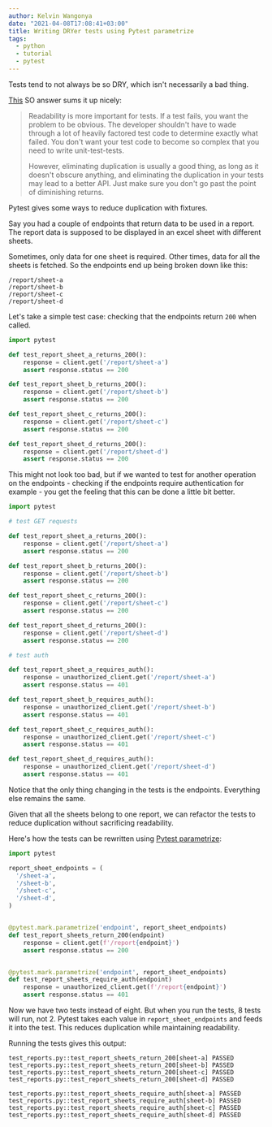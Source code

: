 ```yaml
---
author: Kelvin Wangonya
date: "2021-04-08T17:08:41+03:00"
title: Writing DRYer tests using Pytest parametrize
tags:
  - python
  - tutorial
  - pytest
---
```


Tests tend to not always be so DRY, which isn\'t necessarily a bad
thing.

[This](https://stackoverflow.com/a/129722/9312256) SO answer sums it up
nicely:

> Readability is more important for tests. If a test fails, you want the
> problem to be obvious. The developer shouldn\'t have to wade through a
> lot of heavily factored test code to determine exactly what failed.
> You don\'t want your test code to become so complex that you need to
> write unit-test-tests.
>
> However, eliminating duplication is usually a good thing, as long as
> it doesn\'t obscure anything, and eliminating the duplication in your
> tests may lead to a better API. Just make sure you don\'t go past the
> point of diminishing returns.

Pytest gives some ways to reduce duplication with fixtures.

Say you had a couple of endpoints that return data to be used in a
report. The report data is supposed to be displayed in an excel sheet
with different sheets.

Sometimes, only data for one sheet is required. Other times, data for
all the sheets is fetched. So the endpoints end up being broken down
like this:

```shell
/report/sheet-a
/report/sheet-b
/report/sheet-c
/report/sheet-d
```

Let\'s take a simple test case: checking that the endpoints return
`200` when called.

```python
import pytest

def test_report_sheet_a_returns_200():
    response = client.get('/report/sheet-a')
    assert response.status == 200

def test_report_sheet_b_returns_200():
    response = client.get('/report/sheet-b')
    assert response.status == 200

def test_report_sheet_c_returns_200():
    response = client.get('/report/sheet-c')
    assert response.status == 200

def test_report_sheet_d_returns_200():
    response = client.get('/report/sheet-d')
    assert response.status == 200
```

This might not look too bad, but if we wanted to test for another
operation on the endpoints - checking if the endpoints require
authentication for example - you get the feeling that this can be done a
little bit better.

```python
import pytest

# test GET requests

def test_report_sheet_a_returns_200():
    response = client.get('/report/sheet-a')
    assert response.status == 200

def test_report_sheet_b_returns_200():
    response = client.get('/report/sheet-b')
    assert response.status == 200

def test_report_sheet_c_returns_200():
    response = client.get('/report/sheet-c')
    assert response.status == 200

def test_report_sheet_d_returns_200():
    response = client.get('/report/sheet-d')
    assert response.status == 200

# test auth

def test_report_sheet_a_requires_auth():
    response = unauthorized_client.get('/report/sheet-a')
    assert response.status == 401

def test_report_sheet_b_requires_auth():
    response = unauthorized_client.get('/report/sheet-b')
    assert response.status == 401

def test_report_sheet_c_requires_auth():
    response = unauthorized_client.get('/report/sheet-c')
    assert response.status == 401

def test_report_sheet_d_requires_auth():
    response = unauthorized_client.get('/report/sheet-d')
    assert response.status == 401
```

Notice that the only thing changing in the tests is the endpoints.
Everything else remains the same.

Given that all the sheets belong to one report, we can refactor the
tests to reduce duplication without sacrificing readability.

Here\'s how the tests can be rewritten using [Pytest
parametrize](https://docs.pytest.org/en/stable/parametrize.html#parametrize-basics):

```python
import pytest

report_sheet_endpoints = (
  '/sheet-a',
  '/sheet-b',
  '/sheet-c',
  '/sheet-d',
)


@pytest.mark.parametrize('endpoint', report_sheet_endpoints)
def test_report_sheets_return_200(endpoint)
    response = client.get(f'/report{endpoint}')
    assert response.status == 200


@pytest.mark.parametrize('endpoint', report_sheet_endpoints)
def test_report_sheets_require_auth(endpoint)
    response = unauthorized_client.get(f'/report{endpoint}')
    assert response.status == 401
```

Now we have two tests instead of eight. But when you run the tests, 8
tests will run, not 2. Pytest takes each value in
`report_sheet_endpoints` and feeds it into the test. This
reduces duplication while maintaining readability.

Running the tests gives this output:

```shell
test_reports.py::test_report_sheets_return_200[sheet-a] PASSED
test_reports.py::test_report_sheets_return_200[sheet-b] PASSED
test_reports.py::test_report_sheets_return_200[sheet-c] PASSED
test_reports.py::test_report_sheets_return_200[sheet-d] PASSED

test_reports.py::test_report_sheets_require_auth[sheet-a] PASSED
test_reports.py::test_report_sheets_require_auth[sheet-b] PASSED
test_reports.py::test_report_sheets_require_auth[sheet-c] PASSED
test_reports.py::test_report_sheets_require_auth[sheet-d] PASSED
```
